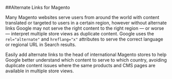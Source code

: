 ##Alternate Links for Magento

Many Magento websites serve users from around the world with content translated or targeted to users in a certain region, however without alternate links Google may not serve the right content to the right region &mdash; or worse &mdash; interpret multiple store views as duplicate content. Google uses the `rel="alternate"` and  `hreflang="x"` attributes to serve the correct language or regional URL in Search results.

Easily add alternate links to the head of international Magento stores to help Google better understand which content to serve to which country, avoiding duplicate content issues where the same products and CMS pages are available in multiple store views.